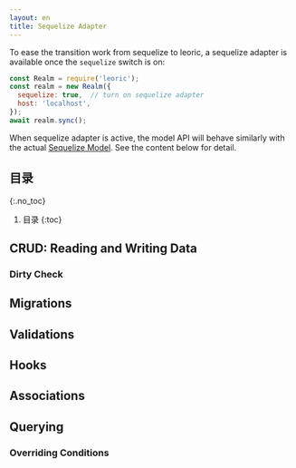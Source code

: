 ```yaml
---
layout: en
title: Sequelize Adapter
---
```


To ease the transition work from sequelize to leoric, a sequelize adapter is available once the `sequelize` switch is on:

```js
const Realm = require('leoric');
const realm = new Realm({
  sequelize: true,  // turn on sequelize adapter
  host: 'localhost',
});
await realm.sync();
```

When sequelize adapter is active, the model API will behave similarly with the actual [Sequelize Model](https://sequelize.org/master/class/lib/model.js~Model.html). See the content below for detail.

## 目录
{:.no_toc}

1. 目录
{:toc}

## CRUD: Reading and Writing Data

### Dirty Check

## Migrations

## Validations

## Hooks

## Associations

## Querying

### Overriding Conditions
